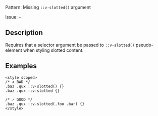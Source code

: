 Pattern: Missing `::v-slotted()` argument

Issue: -

## Description

Requires that a selector argument be passed to `::v-slotted()` pseudo-element when styling slotted content.

## Examples

```vue
<style scoped>
/* ✗ BAD */
.baz .qux ::v-slotted() {}
.baz .qux ::v-slotted {}

/* ✓ GOOD */
.baz .qux ::v-slotted(.foo .bar) {}
</style>
```